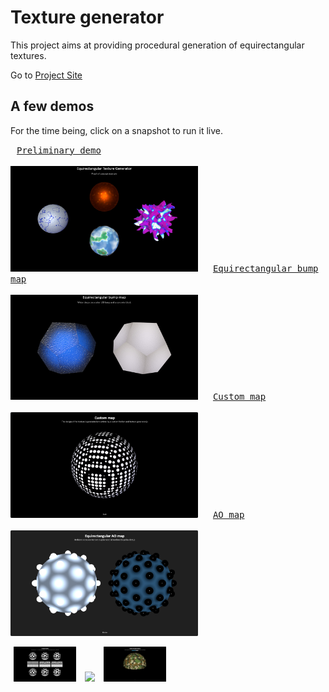 # Texture generator

This project aims at providing procedural generation of
equirectangular textures.

Go to [Project Site](https://boytchev.github.io/texture-generator/)

## A few demos

For the time being, click on a snapshot to run it live.

[<kbd style="margin:10px">Preliminary demo<br><br><img src="examples/snapshots/proof-of-concept.jpg" style="width:300px;"></kbd>](https://boytchev.github.io/texture-generator/examples/proof-of-concept.html) [<kbd style="margin:10px">Equirectangular bump map<br><br><img src="examples/snapshots/bump-map.jpg" style="width:300px;"></kbd>](https://boytchev.github.io/texture-generator/examples/bump-map.html) [<kbd style="margin:10px">Custom map<br><br><img src="examples/snapshots/custom-map.jpg" style="width:300px;"></kbd>](https://boytchev.github.io/texture-generator/examples/custom-map.html) [<kbd style="margin:10px">AO map<br><br><img src="examples/snapshots/ao-map.jpg" style="width:300px;"></kbd>](https://boytchev.github.io/texture-generator/examples/ao-map.html)

[<kbd style="margin:5px"><img src="examples/snapshots/project-goals.jpg" style="width:100px;"></kbd>](https://boytchev.github.io/texture-generator/examples/project-goals.html)
[<kbd style="margin:5px"><img src="examples/snapshots/texture-size.jpg" style="width:100px;"></kbd>](https://boytchev.github.io/texture-generator/examples/texture-size.html)
[<kbd style="margin:5px"><img src="examples/snapshots/deferred-generation.jpg" style="width:100px;"></kbd>](https://boytchev.github.io/texture-generator/examples/deferred-generation.html)
